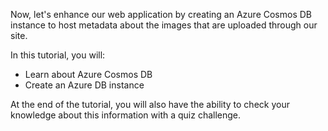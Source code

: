Now, let's enhance our web application by creating an Azure Cosmos DB instance to host metadata about the images that are uploaded through our site.

In this tutorial, you will:
- Learn about Azure Cosmos DB
- Create an Azure DB instance

At the end of the tutorial, you will also have the ability to check your knowledge about this information with a quiz challenge.